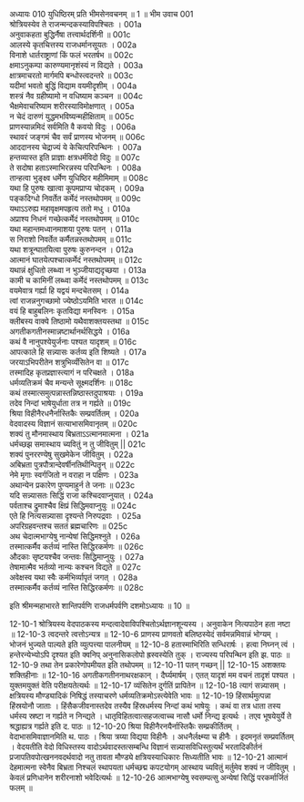 अध्यायः 010
युधिष्ठिरम् प्रति भीमसेनवचनम् ॥ 1 ॥
भीम उवाच 	001  
श्रोत्रियस्येव ते राजन्मन्दकस्याविपश्चितः ।	001a  
अनुवाकहता बुद्धिर्नैषा तत्त्वार्थदर्शिनी ॥	001c  
आलस्ये कृतचित्तस्य राजधर्मानसूयतः ।	002a  
विनाशे धार्तराष्ट्राणां किं फलं भरतर्षभ ॥	002c  
क्षमाऽनुकम्पा कारुण्यमानृशंस्यं न विद्यते ।	003a  
क्षात्रमाचरतो मार्गमपि बन्धोस्त्वदन्तरे ॥	003c  
यदीमां भवतो बुद्धिं विद्याम वयमीदृशीम् ।	004a  
शस्त्रं नैव ग्रहीष्यामो न वधिष्याम कञ्चन ॥	004c  
भैक्षमेवाचरिष्याम शरीरस्याविमोक्षणात् ।	005a  
न चेदं दारुणं युद्धमभविष्यन्महीक्षिताम् ॥	005c  
प्राणस्यान्नमिदं सर्वमिति वै कवयो विदुः ।	006a  
स्थावरं जङ्गमं चैव सर्वं प्राणस्य भोजनम् ॥	006c  
आददानस्य चेद्राज्यं ये केचित्परिपन्थिनः ।	007a  
हन्तव्यास्त इति प्राज्ञाः क्षत्रधर्मविदो विदुः ॥	007c  
ते सदोषा हताऽस्माभिरन्नस्य परिपन्थिनः ।	008a  
तान्हत्वा भुङ्क्ष्व धर्मेण युधिष्ठिर महीमिमाम् ॥	008c  
यथा हि पुरुषः खात्वा कूपमप्राप्य चोदकम् ।	009a  
पङ्कदिग्धो निवर्तेत कर्मेदं नस्तथोपमम् ॥	009c  
यथाऽऽरुह्य महावृक्षमपहृत्य ततो मधु ।	010a  
अप्राश्य निधनं गच्छेत्कर्मेदं नस्तथोपमम् ॥	010c  
यथा महान्तमध्वानमाशया पुरुषः पतन् ।	011a  
स निराशो निवर्तेत कर्मैतन्नस्तथोपमम् ॥	011c  
यथा शत्रून्घातयित्वा पुरुषः कुरुनन्दन ।	012a  
आत्मानं घातयेत्पश्चात्कर्मेदं नस्तथोपमम् ॥	012c  
यथान्नं क्षुधितो लब्ध्वा न भुञ्जीयाद्यदृच्छया ।	013a  
कामी च कामिनीं लब्ध्वा कर्मेदं नस्तथोपमम् ॥	013c  
वयमेवात्र गर्ह्या हि यद्वयं मन्दचेतसम् ।	014a  
त्वां राजन्ननुगच्छामो ज्येष्ठोऽयमिति भारत ॥	014c  
वयं हि बाहुबलिनः कृतविद्या मनस्विनः ।	015a  
क्लीबस्य वाक्ये तिष्ठामो यथैवाशक्तयस्तथा ॥	015c  
अगतीकगतीनस्मान्नष्टार्थानर्थसिद्धये ।	016a  
कथं वै नानुपश्येयुर्जनाः पश्यत यादृशम् ॥	016c  
आपत्काले हि सन्न्यासः कर्तव्य इति शिष्यते ।	017a  
जरयाऽभिपरीतेन शत्रुभिर्व्यंसितेन वा ॥	017c  
तस्मादिह कृतप्रज्ञास्त्यागं न परिचक्षते ।	018a  
धर्मव्यतिक्रमं चैव मन्यन्ते सूक्ष्मदर्शिनः ॥	018c  
कथं तस्मात्समुत्पन्नास्तन्निष्ठास्तदुपाश्रयाः ।	019a  
तदेव निन्दां भाषेयुर्धाता तत्र न गर्ह्यते ॥	019c  
श्रिया विहीनैरधनैर्नास्तिकैः सम्प्रवर्तितम् ।	020a  
वेदवादस्य विज्ञानं सत्याभासमिवानृतम् ॥	020c  
शक्यं तु मौनमास्थाय बिभ्रताऽऽत्मानमात्मना ।	021a  
धर्मच्छझ समास्थाय च्यवितुं न तु जीवितुम् ||	021c  
शक्यं पुनररण्येषु सुखमेकेन जीवितुम् ।	022a  
अबिभ्रता पुत्रपौत्रान्देवर्षीनतिथीन्पितॄन् ॥	022c  
नेमे मृगाः स्वर्गजितो न वराहा न पक्षिणः ।	023a  
अथान्येन प्रकारेण पुण्यमाहुर्न ते जनाः ॥	023c  
यदि सन्न्यासतः सिद्धिं राजा कश्चिदवाप्नुयात् ।	024a  
पर्वताश्च द्रुमाश्चैव क्षिप्रं सिद्धिमवाप्नुयुः ॥	024c  
एते हि नित्यसन्न्यासा दृश्यन्ते निरुपद्रवाः ।	025a  
अपरिग्रहवन्तश्च सततं ब्रह्मचारिणः ॥	025c  
अथ चेदात्मभाग्येषु नान्येषां सिद्धिमश्नुते ।	026a  
तस्मात्कर्मैव कर्तव्यं नास्ति सिद्धिरकर्मणः ॥	026c  
औदकाः सृष्टयश्चैव जन्तवः सिद्धिमाप्नुयुः ।	027a  
तेषामात्मैव भर्तव्यो नान्यः कश्चन विद्यते ॥	027c  
अवेक्षस्व यथा स्वैः कर्मभिर्व्यापृतं जगत् ।	028a  
तस्मात्कर्मैव कर्तव्यं नास्ति सिद्धिरकर्मणः ॥ 	028c  

इति श्रीमन्महाभारते शान्तिपर्वणि राजधर्मपर्वणि दशमोऽध्यायः ॥ 10 ॥

12-10-1 श्रोत्रियस्य वेदपाठकस्य मन्दत्वादेवाविपश्चितोऽर्थज्ञानशून्यस्य । अनुवाकेन नित्यपाठेन हता नष्टा ॥ 12-10-3 त्वदन्तरे त्वत्तोऽन्यत्र ॥ 12-10-6 प्राणस्य प्राणवतो बलिष्ठस्येदं सर्वमन्नमिवान्नं भोग्यम् । भोजनं भुज्यते पाल्यते इति व्युत्पत्त्या पालनीयम् ॥ 12-10-8 हतास्माभिरिति सन्धिरार्षः । हत्वा निघ्नन् त्वं । हन्तेरन्येभ्योऽपि दृश्यत इति क्वनिप् अनुनासिकलोपो ह्रस्वस्येति तुक् । राज्यस्य परिपन्थिन इति झ. पाठः ॥ 12-10-9 तथा तेन प्रकारेणोपमीयत इति तथोपमम् ॥ 12-10-11 पतन् गच्छन् || 12-10-15 अशक्तयः शक्तिहीनाः ॥ 12-10-16 अगतीकगतीननाथरक्षकान् । दैर्घ्यमार्षम् । एतत् यादृशं मम वचनं तादृशं पश्यत ।युक्तमयुक्तं वेति परीक्षयतेत्यर्थः ॥ 12-10-17 व्यंसितेन दुर्गतिं प्रापितेन ॥ 12-10-18 त्यागं सन्न्यासम् । क्षत्रियस्य मौण्ड्यादिकं निषिद्धं तस्याचरणे धर्मव्यतिक्रमोऽस्त्येवेति भावः ॥ 12-10-19 हिंसार्थमुत्पन्ना हिंस्रयोनौ जाताः । हिंसैकजीवनास्तदेव तस्यैव हिंस्रधर्मस्य निन्दां कथं भाषेयुः । कथं वा तत्र धाता तस्य धर्मस्य स्रष्टा न गर्ह्यते न निन्द्यते । धातृविहितत्वात्सहजत्वाच्च नासौ धर्मो निन्द्य इत्यर्थः । तएव भूषयेयुर्ये ते श्रद्धाह्यत्र गर्ह्यते इति द. पाठः ॥ 12-10-20 श्रिया विहीनैरनयैर्नास्तिकैः सम्प्रकीर्तितम् । वेदाभासमिवाज्ञानमिति थ. पाठः । श्रिया त्रय्या विद्यया विहीनैः । अधनैर्लक्ष्म्या च हीनैः । इदमनृतं सम्प्रवर्तितम् । वेदयतीति वेदो विधिस्तस्य वादोऽर्थवादस्तत्सम्बन्धि विज्ञानं सन्न्यासविधिस्तुत्यर्थं भरतादिकीर्तनं प्रजापतिवपोत्खननवदर्थवादो नतु तावता मौण्ड्ये क्षत्रियस्याधिकारः सिध्यतीति भावः ॥ 12-10-21 आत्मानं देहमात्मना स्वेनैव बिभ्रता निश्चलं स्थापयता धर्मच्छद्म कपटयोगम् आस्थाय च्यवितुं मर्तुमेव शक्यं न जीवितुम् । केवलं प्रणिधानेन शरीरनाशो भवेदित्यर्थः ॥ 12-10-26 आत्मभाग्येषु स्वसम्पत्सु अन्येषां सिद्धिं परकर्मार्जितं फलम् ॥

